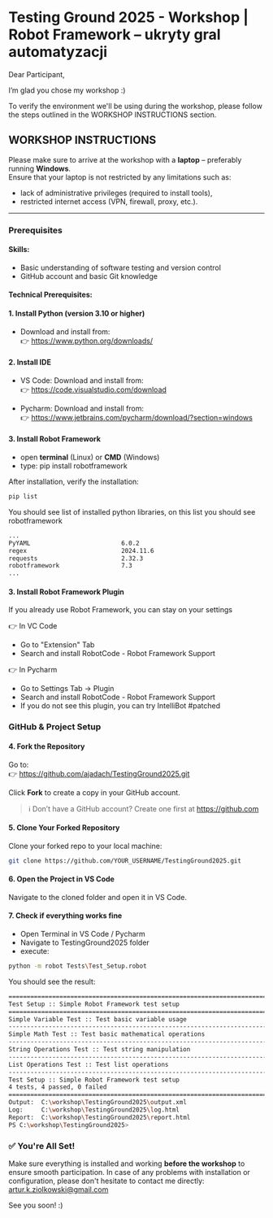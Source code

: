 # Testing Ground 2025 - Workshop | Robot Framework – ukryty gral automatyzacji

Dear Participant,

I’m glad you chose my workshop :)

To verify the environment we'll be using during the workshop, please follow the steps outlined in the WORKSHOP INSTRUCTIONS section.

## WORKSHOP INSTRUCTIONS

Please make sure to arrive at the workshop with a **laptop** – preferably running **Windows**.  
Ensure that your laptop is not restricted by any limitations such as:

- lack of administrative privileges (required to install tools),
- restricted internet access (VPN, firewall, proxy, etc.).

---

### Prerequisites

#### Skills:
- Basic understanding of software testing and version control
- GitHub account and basic Git knowledge

#### Technical Prerequisites:

#### 1. Install Python (version 3.10 or higher)  
- Download and install from:  
👉 https://www.python.org/downloads/

#### 2. Install IDE

- VS Code: Download and install from:  
👉 https://code.visualstudio.com/download

- Pycharm:  Download and install from:  
👉 https://www.jetbrains.com/pycharm/download/?section=windows

#### 3. Install Robot Framework

- open **terminal** (Linux) or **CMD** (Windows)
- type: pip install robotframework

After installation, verify the installation:
```bash
pip list
```
You should see list of installed python libraries, on this list you should see robotframework
```bash
...
PyYAML                         6.0.2
regex                          2024.11.6
requests                       2.32.3
robotframework                 7.3
...
```

#### 3. Install Robot Framework Plugin
If you already use Robot Framework, you can stay on your settings

👉 In VC Code
- Go to "Extension" Tab
- Search and install RobotCode - Robot Framework Support

👉 In Pycharm
- Go to Settings Tab -> Plugin
- Search and install RobotCode - Robot Framework Support
- If you do not see this plugin, you can try IntelliBot #patched


### GitHub & Project Setup

#### 4. Fork the Repository  
Go to:  
👉 https://github.com/ajadach/TestingGround2025.git

Click **Fork** to create a copy in your GitHub account.

> ℹ️ Don’t have a GitHub account? Create one first at https://github.com

#### 5. Clone Your Forked Repository  
Clone your forked repo to your local machine:
```bash
git clone https://github.com/YOUR_USERNAME/TestingGround2025.git
```

#### 6. Open the Project in VS Code  
Navigate to the cloned folder and open it in VS Code.

#### 7. Check if everything works fine
- Open Terminal in VS Code / Pycharm
- Navigate to TestingGround2025 folder
- execute:
```bash
python -m robot Tests\Test_Setup.robot   
```
You should see the result:
```bash
==============================================================================
Test Setup :: Simple Robot Framework test setup
==============================================================================
Simple Variable Test :: Test basic variable usage                     | PASS |
------------------------------------------------------------------------------
Simple Math Test :: Test basic mathematical operations                | PASS |
------------------------------------------------------------------------------
String Operations Test :: Test string manipulation                    | PASS |
------------------------------------------------------------------------------
List Operations Test :: Test list operations                          | PASS |
------------------------------------------------------------------------------
Test Setup :: Simple Robot Framework test setup                       | PASS |
4 tests, 4 passed, 0 failed
==============================================================================
Output:  C:\workshop\TestingGround2025\output.xml
Log:     C:\workshop\TestingGround2025\log.html
Report:  C:\workshop\TestingGround2025\report.html
PS C:\workshop\TestingGround2025> 
```
### ✅ You're All Set!

Make sure everything is installed and working **before the workshop** to ensure smooth participation. In case of any problems with installation or configuration, please don't hesitate to contact me directly: artur.k.ziolkowski@gmail.com

See you soon! :)


